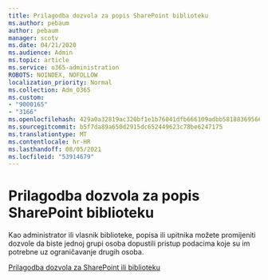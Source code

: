 ```yaml
---
title: Prilagodba dozvola za popis SharePoint biblioteku
ms.author: pebaum
author: pebaum
manager: scotv
ms.date: 04/21/2020
ms.audience: Admin
ms.topic: article
ms.service: o365-administration
ROBOTS: NOINDEX, NOFOLLOW
localization_priority: Normal
ms.collection: Adm_O365
ms.custom:
- "9000165"
- "3166"
ms.openlocfilehash: 429a0a32819ac320bf1e1b76041dfb666109adbb5818836956663ca98797a462
ms.sourcegitcommit: b5f7da89a650d2915dc652449623c78be6247175
ms.translationtype: MT
ms.contentlocale: hr-HR
ms.lasthandoff: 08/05/2021
ms.locfileid: "53914679"
---
```

# <a name="how-to-customize-permissions-for-a-sharepoint-list-or-library"></a>Prilagodba dozvola za popis SharePoint biblioteku

Kao administrator ili vlasnik biblioteke, popisa ili upitnika možete promijeniti dozvole da biste jednoj grupi osoba dopustili pristup podacima koje su im potrebne uz ograničavanje drugih osoba.

[Prilagodba dozvola za SharePoint ili biblioteku](https://support.office.com/article/customize-permissions-for-a-sharepoint-list-or-library-02d770f3-59eb-4910-a608-5f84cc297782)